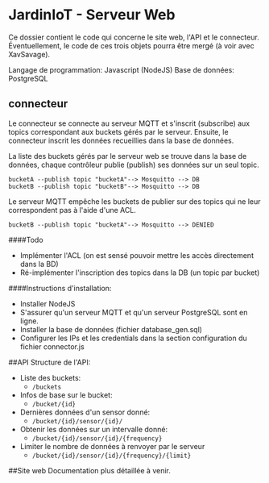 JardinIoT - Serveur Web
==========

Ce dossier contient le code qui concerne le site web, l'API et le connecteur. Éventuellement, le code de ces trois objets pourra être mergé (à voir avec XavSavage).

Langage de programmation: Javascript (NodeJS)
Base de données: PostgreSQL


## connecteur
Le connecteur se connecte au serveur MQTT et s'inscrit (subscribe) aux topics correspondant aux buckets gérés par le serveur.  Ensuite, le connecteur inscrit les données recueillies dans la base de données.

La liste des buckets gérés par le serveur web se trouve dans la base de données, chaque contrôleur publie (publish) ses données sur un seul topic.

```
bucketA --publish topic "bucketA"--> Mosquitto --> DB
bucketB --publish topic "bucketB"--> Mosquitto --> DB
```

Le serveur MQTT empêche les buckets de publier sur des topics qui ne leur correspondent pas à l'aide d'une ACL.

```
bucketB --publish topic "bucketA"--> Mosquitto --> DENIED
```

####Todo
- Implémenter l'ACL (on est sensé pouvoir mettre les accès directement dans la BD)
- Ré-implémenter l'inscription des topics dans la DB (un topic par bucket)

####Instructions d'installation:
- Installer NodeJS
- S'assurer qu'un serveur MQTT et qu'un serveur PostgreSQL sont en ligne.
- Installer la base de données (fichier database_gen.sql)
- Configurer les IPs et les credentials dans la section configuration du fichier connector.js

##API
Structure de l'API:

- Liste des buckets: 
	- ```/buckets```
- Infos de base sur le bucket: 
	- `/bucket/{id}`
- Dernières données d'un sensor donné: 
	- `/bucket/{id}/sensor/{id}/`
- Obtenir les données sur un intervalle donné:
	- `/bucket/{id}/sensor/{id}/{frequency}`
- Limiter le nombre de données à renvoyer par le serveur
	- `/bucket/{id}/sensor/{id}/{frequency}/{limit}`
					
##Site web
Documentation plus détaillée à venir.

